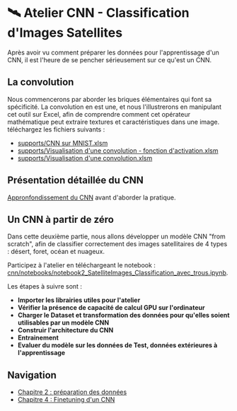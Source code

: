 # 🛰️ Atelier CNN - Classification d'Images Satellites
Après avoir vu comment préparer les données pour l'apprentissage d'un CNN, il est l'heure de se pencher sérieusement sur ce qu'est un CNN.

## La convolution
Nous commencerons par aborder les briques élémentaires qui font sa spécificité. La convolution en est une, et nous l'illustrerons en manipulant cet outil sur Excel, afin de comprendre comment cet opérateur mathématique peut extraire textures et caractéristiques dans une image.
téléchargez les fichiers suivants : 

- [supports/CNN sur MNIST.xlsm](https://github.com/Stephane-ISEN/atelierCNN/blob/ch3_cnn_zero/supports/CNN%20sur%20MNIST.xlsm) 
- [supports/Visualisation d'une convolution - fonction d'activation.xlsm](https://github.com/Stephane-ISEN/atelierCNN/blob/ch3_cnn_zero/supports/Visualisation%20d'une%20convolution%20-%20fonction%20d'activation.xlsm) 
- [supports/Visualisation d'une convolution.xlsm](https://github.com/Stephane-ISEN/atelierCNN/blob/ch3_cnn_zero/supports/Visualisation%20d'une%20convolution.xlsm)

## Présentation détaillée du CNN
[Appronfondissement du CNN](https://github.com/Stephane-ISEN/atelierCNN/blob/ch3_cnn_zero/supports/cnn_prez.pdf) avant d'aborder la pratique.

## Un CNN à partir de zéro
Dans cette deuxième partie, nous allons développer un modèle CNN "from scratch", afin de classifier correctement des images satellitaires de 4 types : désert, foret, océan et nuageux.

Participez à l'atelier en téléchargeant le notebook : [cnn/notebooks/notebook2_SatelliteImages_Classification_avec_trous.ipynb](https://github.com/Stephane-ISEN/atelierCNN/blob/ch3_cnn_zero/cnn/notebooks/notebook2_SatelliteImages_Classification_avec_trous.ipynb).

Les étapes à suivre sont :
- **Importer les librairies utiles pour l'atelier**
- **Vérifier la présence de capacité de calcul GPU sur l'ordinateur**
- **Charger le Dataset et transformation des données pour qu'elles soient utilisables par un modèle CNN**
- **Construir l'architecture du CNN**
- **Entrainement**
- **Evaluer du modèle sur les données de Test, données extérieures à l'apprentissage**

## Navigation
- [Chapitre 2 : préparation des données](https://github.com/Stephane-ISEN/atelierCNN/tree/ch2_prepa_data)
- [Chapitre 4 : Finetuning d'un CNN](https://github.com/Stephane-ISEN/atelierCNN/tree/ch4_cnn_finetuning)

